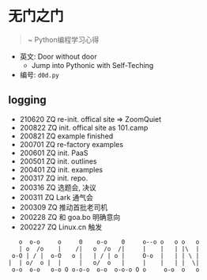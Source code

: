 # 无门之门
> ~ Python编程学习心得

- 英文: Door without door
    + Jump into Pythonic with Self-Teching 
- 编号: `d0d.py`




## logging

- 210620 ZQ re-init. offical site => ZoomQuiet
- 200822 ZQ init. offical site as 101.camp
- 200821 ZQ example finished
- 200701 ZQ re-factory examples
- 200601 ZQ init. PaaS
- 200501 ZQ init. outlines
- 200401 ZQ init. examples
- 200317 ZQ init. repo.
- 200316 ZQ 选题会, 决议
- 200311 ZQ Lark 通气会
- 200309 ZQ 推动首批老司机
- 200228 ZQ 和 goa.bo 明确意向
- 200227 ZQ Linux.cn 触发

```
   o  o-o     o     0    o-o    0     o--o o   o o   o
   | o  /o    |    /|   o  /o  /|     |    |   | |\  |
 o-O | / |  o-O   o |   | / | o |     O-o  |   | | \ |
|  | o/  o |  |     |   o/  o   |     |    |   | |  \|
 o-o  o-o   o-o O o-o-o  o-o  o-o-o O o     o-o  o   o

```

